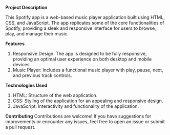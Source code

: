 **Project Description**

This Spotify app is a web-based music player application built using HTML, CSS, and JavaScript. The app replicates some of the core functionalities of Spotify, providing a sleek and responsive interface for users to browse, play, and manage their music.

**Features**

1. Responsive Design: The app is designed to be fully responsive, providing an optimal user experience on both desktop and mobile devices.
2. Music Player: Includes a functional music player with play, pause, next, and previous track controls.

**Technologies Used**

1. HTML: Structure of the web application.
2. CSS: Styling of the application for an appealing and responsive design.
3. JavaScript: Interactivity and functionality of the application.

**Contributing**
Contributions are welcome! If you have suggestions for improvements or encounter any issues, feel free to open an issue or submit a pull request.

